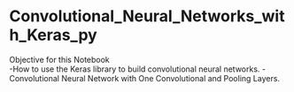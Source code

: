 # Convolutional_Neural_Networks_with_Keras_py
Objective for this Notebook    
-How to use the Keras library to build convolutional neural networks.
-Convolutional Neural Network with One Convolutional and Pooling Layers.
